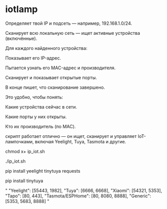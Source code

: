 # iotlamp


Определяет твой IP и подсеть — например, 192.168.1.0/24.

Сканирует всю локальную сеть — ищет активные устройства (включённые).

Для каждого найденного устройства:

Показывает его IP-адрес.

Пытается узнать его MAC-адрес и производителя.

Сканирует и показывает открытые порты.

В конце пишет, что сканирование завершено.

Это удобно, чтобы понять:

Какие устройства сейчас в сети.

Какие порты у них открыты.

Кто их производитель (по MAC).


скрипт работает отлично — он ищет, сканирует и управляет IoT-лампочками, включая Yeelight, Tuya, Tasmota и другие. 

chmod x+ ip_iot.sh

./ip_iot.sh

pip install yeelight tinytuya requests

pip install tinytuya



"
 "Yeelight": [55443, 1982],
    "Tuya": [6666, 6668],
    "Xiaomi": [54321, 5353],
    "Tapo": [80, 443],
    "Tasmota/ESPHome": [80, 8080, 8888],
    "Generic": [5353, 5683, 8888] "
